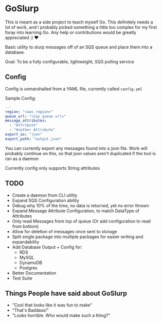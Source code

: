 GoSlurp
=======

This is meant as a side project to teach myself Go. This definitely needs a lot of work, and I probably picked something a little too complex for my first foray into learning Go. Any help or contributions would be greatly appreciated :) :heart: 

Basic utility to slurp messages off of an SQS queue and place them into a database.

Goal: To be a fully configurable, lightweight, SQS polling service

## Config
Config is unmarshalled from a YAML file, currently called `config.yml`

Sample Config:
```yaml
---
region: "<aws_region>"
queue_url: "<sqs_queue url>"
message_attributes:
  - "Attribute"
  - "Another Attribute"
export_as: "json"
export_path: "output.json"
```

You can currently export any messages found into a json file. Work will probably continue on this, so that json values aren't duplicated if the tool is ran as a daemon

Currently config only supports String attributes

## TODO

* Create a daemon from CLI utility
* Expand SQS Configuration ability
* Debug why 10% of the time, no data is returned, yet no error thrown
* Expand Message Attribute Configuration, to match DataType of Attributes
* Only read Messages from top of queue (Or add configuration to read from bottom)
* Allow for deletion of messages once sent to storage
* Split single package into multiple packages for easier writing and expandability
* Add Database Output + Config for:
  * RDS
  * MySQL
  * DynamoDB
  * Postgres
* Better Documentation
* Test Suite


## Things People have said about GoSlurp

* "Cool that looks like it was fun to make"
* "That's Baddass!"
* "Looks horrible. Who would make such a thing?"
